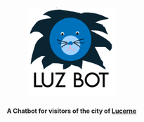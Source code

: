 <h1 align="center">
  <br>
  <a href="https://www.facebook.com/luzbot/"><img src="https://raw.githubusercontent.com/migaman/luzbot/master/images/logo.png" alt="LuzBot" width="200"></a>
</h1>

<h4 align="center">A Chatbot for visitors of the city of <a href="https://en.wikipedia.org/wiki/Lucerne" target="_blank">Lucerne</a></h4>



